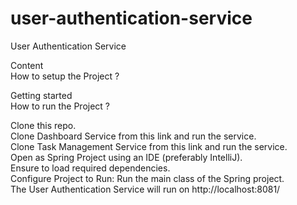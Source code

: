 # user-authentication-service

User Authentication Service  <br>

Content <br>
How to setup the Project ? <br>


Getting started <br>
How to run the Project ? <br>

Clone this repo. <br>
Clone Dashboard Service from this link and run the service. <br>
Clone Task Management Service from this link and run the service. <br>
Open as Spring Project using an IDE (preferably IntelliJ). <br>
Ensure to load required dependencies. <br>
Configure Project to Run: Run the main class of the Spring project. <br>
The User Authentication Service will run on http://localhost:8081/ 
